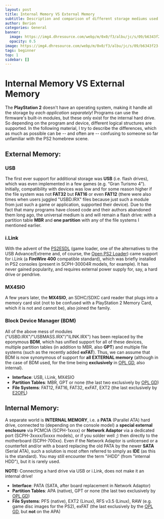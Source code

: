 ```yaml
---
layout: post
title: Internal Memory VS External Memory
subtitle: Description and comparison of different storage mediums used by the PS2
author: Berion
categories: General
banner: 
  image: https://img4.dhresource.com/webp/m/0x0/f3/albu/jc/s/09/b6343f23-fd05-4413-aafb-1ba7b38dc6cc.jpg
  opacity: 0.5
image: https://img4.dhresource.com/webp/m/0x0/f3/albu/jc/s/09/b6343f23-fd05-4413-aafb-1ba7b38dc6cc.jpg
tags: beginner
top: 1
sidebar: []
---
```


# Internal Memory VS External Memory

The **PlayStation 2** doesn't have an operating system, making it handle all the storage by *each application separately*! Programs can use the firmware's built-in modules, but these only exist for the internal hard drive. So depending on the program and device, different logical structures are supported. In the following material, I try to describe the differences, which as much as possible can be -- and often are -- confusing to someone so far unfamiliar with the PS2 homebrew scene.

## External Memory:

### USB
The first ever support for additional storage was **USB** (i.e. flash drives), which was even implemented in a few games (e.g. “Gran Turismo 4”). Initially, compatibility with devices was low and for some reason higher if the file system was not **FAT32** but **FAT16** or even **FAT12** (there were also times when users juggled "USBD.IRX" files because just such a module from just such a game or application, supported their device). Due to the fact that many programs have closed code and their authors abandoned them long ago, the universal medium is and will remain a flash drive: with a partition table **MBR** and **one partition** with any of the file systems I mentioned earlier.

### i.Link
With the advent of the [PS2ESDL](https://sites.google.com/view/ysai187/home/projects/ps2esdl#h.p_DeSddFqr7A1v) (game loader, one of the alternatives to the USB Advance/Extreme and, of course, the [Open PS2 Loader](https://github.com/ps2homebrew/Open-PS2-Loader/releases)) came support for i.Link (a **FireWire 400** compatible standard), which was briefly installed in PS2 consoles (present in SCPH-30004R models, for example). It has never gained popularity, and requires external power supply for, say, a hard drive or pendrive.

### MX4SIO
A few years later, the **MX4SIO**, an SDHC/SDXC card reader that plugs into a memory card slot (not to be confused with a PlayStation 2 Memory Card, which it is not and cannot be), also joined the family.

### Block Device Manager (BDM)
All of the above mess of modules ("USBD.IRX"/"USBMASS.IRX"/"ILINK.IRX") has been replaced by the eponymous **BDM**, which has unified support for all of these devices, multiple partition tables (in addition to MBR, also **GPT**) and multiple file systems (such as the recently added **exFAT**). Thus, we can assume that BDM is now synonymous of support for **all EXTERNAL memory** (although in the case of BDM used, for the time being **exclusively** in [OPL GD](https://github.com/grimdoomer/Open-PS2-Loader/releases), also internal).

* **Interface**: USB, i.Link, MX4SIO
* **Partition Tables**: MBR, GPT or none (the last two exclusively by [OPL GD](https://github.com/grimdoomer/Open-PS2-Loader/releases))
* **File Systems**: FAT12, FAT16, FAT32, exFAT, EXT2 (the last exclusively by [E2OPL](https://sourceforge.net/projects/e2opl/files/))

## Internal Memory:

A separate world is **INTERNAL MEMORY**, i.e. a **PATA** (Parallel ATA) hard drive, connected to (depending on the console model) a **special external enclosure** via PCMCIA (SCPH-1xxxx) or **Network Adaptor** via a dedicated port (SCPH-3xxxx/5xxxx models), or if you solder well ;) then directly to the motherboard (SCPH-700xx). Even if the Network Adaptor is unlicensed or a counterfeit and/or with a board replacing the old PATA by the newer **SATA** (Serial ATA), such a solution is most often referred to simply as **IDE** (as this is the standard). You may still encounter the term "iHDD" (from "internal HDD"), but it is rarely used.

**NOTE:** Connecting a hard drive via USB or i.Link, does not make it an internal drive!

* **Interface**: PATA (SATA, after board replacement in Network Adaptor)
* **Partition Tables**: APA (native), GPT or none (the last two exclusively by [OPL GD](https://github.com/grimdoomer/Open-PS2-Loader/releases))
* **File Systems**: PFS (native), EXT2 (Linux), RFS v3.5 (Linux), RAW (e.g. game disc images for the PS2), exFAT (the last exclusively by the [OPL GD](https://github.com/grimdoomer/Open-PS2-Loader/releases), but **not** on the APA)
